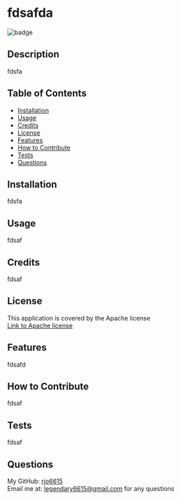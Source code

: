 
    
# fdsafda
![badge](https://img.shields.io/badge/license-Apache-lightblue)

## Description
fdsfa

## Table of Contents

- [Installation](#installation)
- [Usage](#usage)
- [Credits](#credits)
- [License](#license)
- [Features](#features)
- [How to Contribute](#how-to-contribute)
- [Tests](#tests)
- [Questions](#questions)

## Installation

fdsfa

## Usage

fdsaf

## Credits

fdsaf

## License

This application is covered by the Apache license <br> [Link to Apache license](https://www.apache.org/licenses/LICENSE-2.0)

## Features

fdsafd

## How to Contribute

fdsaf

## Tests

fdsaf

## Questions

My GitHub: [rjo6615](https://github.com/rjo6615)<br>
Email me at: legendary6615@gmail.com for any questions
